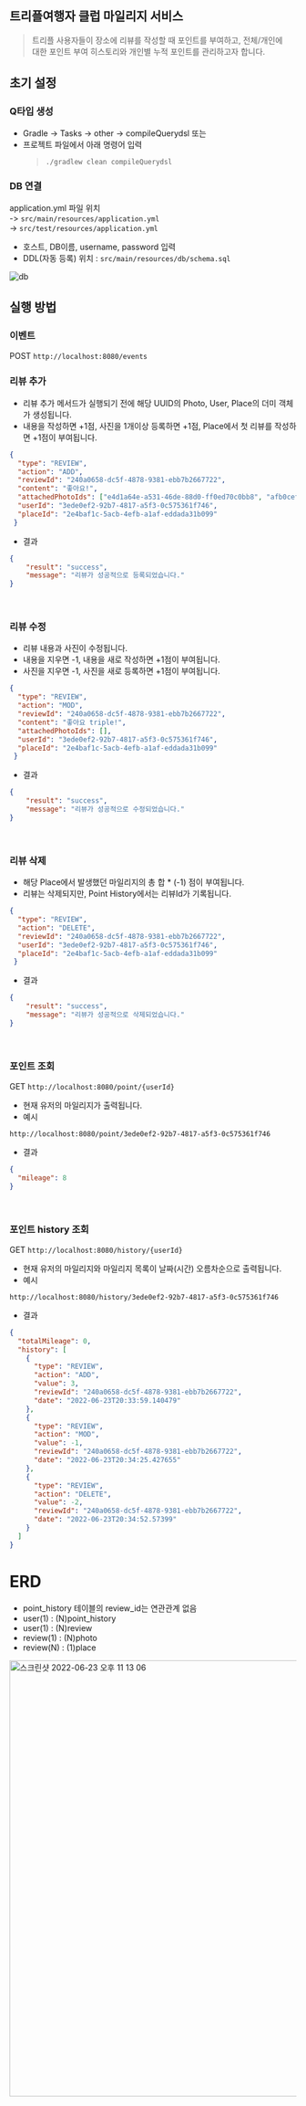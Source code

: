 ## 트리플여행자 클럽 마일리지 서비스

> 트리플 사용자들이 장소에 리뷰를 작성할 때 포인트를 부여하고, 전체/개인에  
> 대한 포인트 부여 히스토리와 개인별 누적 포인트를 관리하고자 합니다.

## 초기 설정

### Q타입 생성

* Gradle -> Tasks -> other -> compileQuerydsl 또는
* 프로젝트 파일에서 아래 명령어 입력
  > ```./gradlew clean compileQuerydsl```

### DB 연결
application.yml 파일 위치   
-> `src/main/resources/application.yml`   
-> `src/test/resources/application.yml`  
* 호스트, DB이름, username, password 입력
* DDL(자동 등록) 위치 : `src/main/resources/db/schema.sql`

![db](https://user-images.githubusercontent.com/78669797/175276964-c07620c6-d97b-44a9-85c6-7b0018b5b6f5.png)  

## 실행 방법

### 이벤트
POST `http://localhost:8080/events`
### 리뷰 추가
* 리뷰 추가 메서드가 실행되기 전에 해당 UUID의 Photo, User, Place의 더미 객체가 생성됩니다.
* 내용을 작성하면 +1점, 사진을 1개이상 등록하면 +1점, Place에서 첫 리뷰를 작성하면 +1점이 부여됩니다.
``` json
{  
  "type": "REVIEW",  
  "action": "ADD",  
  "reviewId": "240a0658-dc5f-4878-9381-ebb7b2667722",  
  "content": "좋아요!",  
  "attachedPhotoIds": ["e4d1a64e-a531-46de-88d0-ff0ed70c0bb8", "afb0cef2-851d-4a50-bb07-9cc15cbdc332"],  
  "userId": "3ede0ef2-92b7-4817-a5f3-0c575361f746",  
  "placeId": "2e4baf1c-5acb-4efb-a1af-eddada31b099"  
 }
```
* 결과
```json
{
    "result": "success",
    "message": "리뷰가 성공적으로 등록되었습니다."
}
```
<br>

### 리뷰 수정
* 리뷰 내용과 사진이 수정됩니다.
* 내용을 지우면 -1, 내용을 새로 작성하면 +1점이 부여됩니다.
* 사진을 지우면 -1, 사진을 새로 등록하면 +1점이 부여됩니다.
``` json
{  
  "type": "REVIEW",  
  "action": "MOD",  
  "reviewId": "240a0658-dc5f-4878-9381-ebb7b2667722",  
  "content": "좋아요 triple!",  
  "attachedPhotoIds": [],  
  "userId": "3ede0ef2-92b7-4817-a5f3-0c575361f746",  
  "placeId": "2e4baf1c-5acb-4efb-a1af-eddada31b099"  
 }
```
* 결과
```json
{
    "result": "success",
    "message": "리뷰가 성공적으로 수정되었습니다."
}
```
<br>

### 리뷰 삭제
* 해당 Place에서 발생했던 마일리지의 총 합 * (-1) 점이 부여됩니다.
* 리뷰는 삭제되지만, Point History에서는 리뷰Id가 기록됩니다.
``` json
{  
  "type": "REVIEW",  
  "action": "DELETE",  
  "reviewId": "240a0658-dc5f-4878-9381-ebb7b2667722",  
  "userId": "3ede0ef2-92b7-4817-a5f3-0c575361f746",  
  "placeId": "2e4baf1c-5acb-4efb-a1af-eddada31b099"  
 }
```
* 결과
```json
{
    "result": "success",
    "message": "리뷰가 성공적으로 삭제되었습니다."
}
```

<br>  

### 포인트 조회
GET `http://localhost:8080/point/{userId}`
* 현재 유저의 마일리지가 출력됩니다.
* 예시
```
http://localhost:8080/point/3ede0ef2-92b7-4817-a5f3-0c575361f746
```
* 결과
```json
{
  "mileage": 8
}
```
<br>  

### 포인트 history 조회
GET `http://localhost:8080/history/{userId}`
* 현재 유저의 마일리지와 마일리지 목록이 날짜(시간) 오름차순으로 출력됩니다.
* 예시
```
http://localhost:8080/history/3ede0ef2-92b7-4817-a5f3-0c575361f746
```
* 결과
```json
{
  "totalMileage": 0,
  "history": [
    {
      "type": "REVIEW",
      "action": "ADD",
      "value": 3,
      "reviewId": "240a0658-dc5f-4878-9381-ebb7b2667722",
      "date": "2022-06-23T20:33:59.140479"
    },
    {
      "type": "REVIEW",
      "action": "MOD",
      "value": -1,
      "reviewId": "240a0658-dc5f-4878-9381-ebb7b2667722",
      "date": "2022-06-23T20:34:25.427655"
    },
    {
      "type": "REVIEW",
      "action": "DELETE",
      "value": -2,
      "reviewId": "240a0658-dc5f-4878-9381-ebb7b2667722",
      "date": "2022-06-23T20:34:52.57399"
    }
  ]
}
```


# ERD
* point_history 테이블의 review_id는 연관관계 없음
* user(1) : (N)point_history
* user(1) : (N)review
* review(1) : (N)photo
* review(N) : (1)place

<img width="764" alt="스크린샷 2022-06-23 오후 11 13 06" src="https://user-images.githubusercontent.com/78669797/175320495-21a7a1ba-18f3-4133-9c29-44571ae2a8cf.png">

